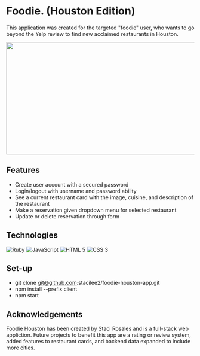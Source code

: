 # Foodie. (Houston Edition)

This application was created for the targeted "foodie" user, who wants to go beyond the Yelp review to find new acclaimed restaurants in Houston. 

[<img src="https://youtu.be/fbqPk9sfpr8" width="600" height="300"
/>](https://youtu.be/fbqPk9sfpr8<VIDEO_ID>)

## Features
- Create user account with a secured password
- Login/logout with username and password ability
- See a current restaurant card with the image, cuisine, and description of the restaurant
- Make a reservation given dropdown menu for selected restaurant
- Update or delete reservation through form

## Technologies

![Ruby](https://img.shields.io/badge/Ruby-CC342D?style=for-the-badge&logo=ruby&logoColor=white)
![JavaScript](https://img.shields.io/badge/JavaScript-323330?style=for-the-badge&logo=javascript&logoColor=F7DF1E)
![HTML 5](https://img.shields.io/badge/HTML5-E34F26?style=for-the-badge&logo=html5&logoColor=white)
![CSS 3](https://img.shields.io/badge/CSS3-1572B6?style=for-the-badge&logo=css3&logoColor=white)

## Set-up
- git clone git@github.com:stacilee2/foodie-houston-app.git
- npm install --prefix client
- npm start

## Acknowledgements

Foodie Houston has been created by Staci Rosales and is a full-stack web appliction. Future projects to benefit this app are a rating or review system, added features to restaurant cards, and backend data expanded to include more cities. 

